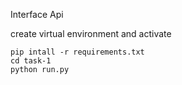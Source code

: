 Interface Api

create virtual environment and activate
```
pip intall -r requirements.txt
cd task-1
python run.py
```
